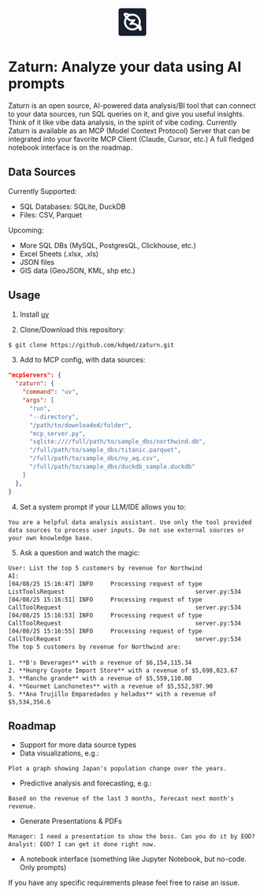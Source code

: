 <p align="center">
  <img src="brand/logo.png" width="64" height="64">
</p>

# Zaturn: Analyze your data using AI prompts

Zaturn is an open source, AI-powered data analysis/BI tool that can connect to your data sources, run SQL queries on it, and give you useful insights. Think of it like vibe data analysis, in the spirit of vibe coding. Currently Zaturn is available as an MCP (Model Context Protocol) Server that can be integrated into your favorite MCP Client (Claude, Cursor, etc.) A full fledged notebook interface is on the roadmap.

## Data Sources

Currently Supported: 
- SQL Databases: SQLite, DuckDB
- Files: CSV, Parquet

Upcoming:
- More SQL DBs (MySQL, PostgresQL, Clickhouse, etc.)
- Excel Sheets (.xlsx, .xls)
- JSON files
- GIS data (GeoJSON, KML, shp etc.)

## Usage
1. Install [uv](https://docs.astral.sh/uv/getting-started/installation/#installation-methods)

2. Clone/Download this repository:
```bash
$ git clone https://github.com/kdqed/zaturn.git
```

3. Add to MCP config, with data sources:
```json
"mcpServers": {
  "zaturn": {
    "command": "uv",
    "args": [
      "run",
      "--directory",
      "/path/to/downloaded/folder",
      "mcp_server.py",
      "sqlite:////full/path/to/sample_dbs/northwind.db",
      "/full/path/to/sample_dbs/titanic.parquet",
      "/full/path/to/sample_dbs/ny_aq.csv",
      "/full/path/to/sample_dbs/duckdb_sample.duckdb"
    ]
  },
}
```

4. Set a system prompt if your LLM/IDE allows you to:
```
You are a helpful data analysis assistant. Use only the tool provided data sources to process user inputs. Do not use external sources or your own knowledge base.
```

5. Ask a question and watch the magic:
```
User: List the top 5 customers by revenue for Northwind
AI: 
[04/08/25 15:16:47] INFO     Processing request of type ListToolsRequest                                     server.py:534
[04/08/25 15:16:51] INFO     Processing request of type CallToolRequest                                      server.py:534
[04/08/25 15:16:53] INFO     Processing request of type CallToolRequest                                      server.py:534
[04/08/25 15:16:55] INFO     Processing request of type CallToolRequest                                      server.py:534
The top 5 customers by revenue for Northwind are:

1. **B's Beverages** with a revenue of $6,154,115.34
2. **Hungry Coyote Import Store** with a revenue of $5,698,023.67
3. **Rancho grande** with a revenue of $5,559,110.08
4. **Gourmet Lanchonetes** with a revenue of $5,552,597.90
5. **Ana Trujillo Emparedados y helados** with a revenue of $5,534,356.6
```

## Roadmap

- Support for more data source types
- Data visualizations, e.g.:
```
Plot a graph showing Japan's population change over the years.
```
- Predictive analysis and forecasting, e.g.:
```
Based on the revenue of the last 3 months, forecast next month's revenue.
```
- Generate Presentations & PDFs
```
Manager: I need a presentation to show the boss. Can you do it by EOD?
Analyst: EOD? I can get it done right now.
```
- A notebook interface (something like Jupyter Notebook, but no-code. Only prompts)

If you have any specific requirements please feel free to raise an issue.

